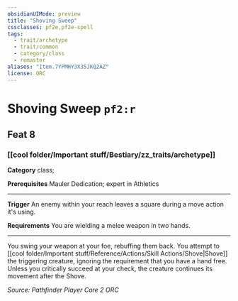 ```yaml
---
obsidianUIMode: preview
title: "Shoving Sweep"
cssclasses: pf2e,pf2e-spell
tags:
  - trait/archetype
  - trait/common
  - category/class
  - remaster
aliases: "Item.7YPMHY3X35JKQ2AZ"
license: ORC
---
```

# Shoving Sweep `pf2:r`
## Feat 8
### [[cool folder/Important stuff/Bestiary/zz_traits/archetype]]

**Category** class; 



**Prerequisites** Mauler Dedication; expert in Athletics
* * *
**Trigger** An enemy within your reach leaves a square during a move action it's using.

**Requirements** You are wielding a melee weapon in two hands.

* * *

You swing your weapon at your foe, rebuffing them back. You attempt to [[cool folder/Important stuff/Reference/Actions/Skill Actions/Shove|Shove]] the triggering creature, ignoring the requirement that you have a hand free. Unless you critically succeed at your check, the creature continues its movement after the Shove.

*Source: Pathfinder Player Core 2*
*ORC*